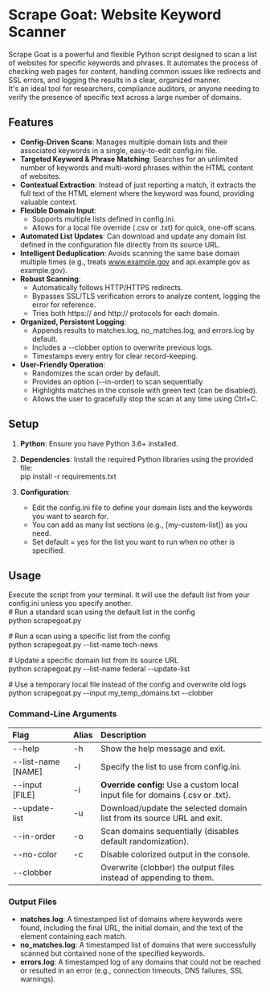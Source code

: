 # **Scrape Goat: Website Keyword Scanner**

Scrape Goat is a powerful and flexible Python script designed to scan a list of websites for specific keywords and phrases. It automates the process of checking web pages for content, handling common issues like redirects and SSL errors, and logging the results in a clear, organized manner.  
It's an ideal tool for researchers, compliance auditors, or anyone needing to verify the presence of specific text across a large number of domains.

## **Features**

* **Config-Driven Scans**: Manages multiple domain lists and their associated keywords in a single, easy-to-edit config.ini file.  
* **Targeted Keyword & Phrase Matching**: Searches for an unlimited number of keywords and multi-word phrases within the HTML content of websites.  
* **Contextual Extraction**: Instead of just reporting a match, it extracts the full text of the HTML element where the keyword was found, providing valuable context.  
* **Flexible Domain Input**:  
  * Supports multiple lists defined in config.ini.  
  * Allows for a local file override (.csv or .txt) for quick, one-off scans.  
* **Automated List Updates**: Can download and update any domain list defined in the configuration file directly from its source URL.  
* **Intelligent Deduplication**: Avoids scanning the same base domain multiple times (e.g., treats www.example.gov and api.example.gov as example.gov).  
* **Robust Scanning**:  
  * Automatically follows HTTP/HTTPS redirects.  
  * Bypasses SSL/TLS verification errors to analyze content, logging the error for reference.  
  * Tries both https:// and http:// protocols for each domain.  
* **Organized, Persistent Logging**:  
  * Appends results to matches.log, no\_matches.log, and errors.log by default.  
  * Includes a \--clobber option to overwrite previous logs.  
  * Timestamps every entry for clear record-keeping.  
* **User-Friendly Operation**:  
  * Randomizes the scan order by default.  
  * Provides an option (--in-order) to scan sequentially.  
  * Highlights matches in the console with green text (can be disabled).  
  * Allows the user to gracefully stop the scan at any time using Ctrl+C.

## **Setup**

1. **Python**: Ensure you have Python 3.6+ installed.  
2. **Dependencies**: Install the required Python libraries using the provided file:  
   pip install \-r requirements.txt

3. **Configuration**:  
   * Edit the config.ini file to define your domain lists and the keywords you want to search for.  
   * You can add as many list sections (e.g., \[my-custom-list\]) as you need.  
   * Set default \= yes for the list you want to run when no other is specified.

## **Usage**

Execute the script from your terminal. It will use the default list from your config.ini unless you specify another.  
\# Run a standard scan using the default list in the config  
python scrapegoat.py

\# Run a scan using a specific list from the config  
python scrapegoat.py \--list-name tech-news

\# Update a specific domain list from its source URL  
python scrapegoat.py \--list-name federal \--update-list

\# Use a temporary local file instead of the config and overwrite old logs  
python scrapegoat.py \--input my\_temp\_domains.txt \--clobber

### **Command-Line Arguments**

| Flag | Alias | Description |
| :---- | :---- | :---- |
| \--help | \-h | Show the help message and exit. |
| \--list-name \[NAME\] | \-l | Specify the list to use from config.ini. |
| \--input \[FILE\] | \-i | **Override config:** Use a custom local input file for domains (.csv or .txt). |
| \--update-list | \-u | Download/update the selected domain list from its source URL and exit. |
| \--in-order | \-o | Scan domains sequentially (disables default randomization). |
| \--no-color | \-c | Disable colorized output in the console. |
| \--clobber |  | Overwrite (clobber) the output files instead of appending to them. |

### **Output Files**

* **matches.log**: A timestamped list of domains where keywords were found, including the final URL, the initial domain, and the text of the element containing each match.  
* **no\_matches.log**: A timestamped list of domains that were successfully scanned but contained none of the specified keywords.  
* **errors.log**: A timestamped log of any domains that could not be reached or resulted in an error (e.g., connection timeouts, DNS failures, SSL warnings).